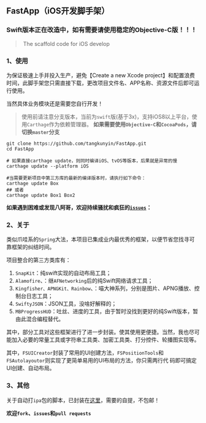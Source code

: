 ## FastApp（iOS开发脚手架）

### Swift版本正在改造中，如有需要请使用稳定的Objective-C版！！！

> ​	The scaffold code for iOS develop 

### 1、使用

为保证极速上手并投入生产，避免【Create a new Xcode project】和配置浪费时间，此脚手架您只需直接下载，更改项目文件名、APP名称、资源文件后即可运行使用。

当然具体业务模块还是需要您自行开发！
 
> 使用前请注意分支版本，当前为`swift`版(基于3x)，支持iOS8以上平台，使用`Carthage`作为依赖管理器。
> **如果需要使用`Objective-C`和`CocoaPods`，请切换`master`分支**

```
git clone https://github.com/tangkunyin/FastApp.git
cd FastApp

# 如果直接carthage update，则同时编译iOS、tvOS等版本，后果就是异常的慢
carthage update --platform iOS
	
#当需要更新项目中第三方库的最新的编译版本时，请执行如下命令：
carthage update Box
## 或者
carthage update Box1 Box2	
```

**如果遇到困难或发现八阿哥，欢迎持续骚扰和疯狂的[`issues`](https://github.com/tangkunyin/FastApp/issues)：**

### 2、关于

类似爪哇系的`Spring`大法，本项目已集成业内最优秀的框架，以便节省您找寻可靠框架的纠结时间。

项目整合的第三方类库有：

1. `SnapKit`：纯swift实现的自动布局工具；
2. `Alamofire`、：继`AFNetworking`后的纯Swift网络请求工具；
3. `Kingfisher、APNGKit、Rainbow`、：喵大神系列，分别是图片、APNG播放、控制台日志工具；
4. `SwiftyJSON`：JSON工具，没啥好解释的；
5. `MBProgressHUD`：吐丝、进度的工具，由于暂时没找到更好的纯Swift版本，暂由此混合编程替代。

其中，部分工具对这些框架进行了进一步封装。使其使用更便捷。当然，我也尽可能加入必要的常量工具或字符串工具类、加密工具类、打分控件、轮播图实现等。

其中，`FSUICreator`封装了常用的UI创建方法，`FSPositionTools`和`FSAutolayoutor`则实现了更简单易用的UI布局的方法，你只需两行代 码即可搞定UI创建、自动布局。

### 3、其他

关于自动打`ipa`包的脚本，已封装在[这里](https://github.com/tangkunyin/DevShell)，需要的自提，不包邮！

**欢迎`fork`、`issues`和`pull requests`**



